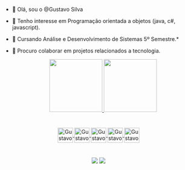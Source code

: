 - 👋 Olá, sou o @Gustavo Silva
- 👀 Tenho interesse em Programação orientada a objetos (java, c#, javascript).
- 👾 Cursando Análise e Desenvolvimento de Sistemas 5º Semestre.*
- 💞️ Procuro colaborar em projetos relacionados a tecnologia.

  <div align="center">
  <a href="https://github.com/AnonyGust">
  <img height="140em" src="https://github-readme-stats.vercel.app/api?username=AnonyGust&show_icons=true&theme=cobalt&include_all_commits=true&count_private=true"/>
  <img height="140em" src="https://github-readme-stats.vercel.app/api/top-langs/?username=AnonyGust&layout=compact&langs_count=7&theme=cobalt"/>
  </div>
   
#
 
<div align="center">
  <img align="center" alt="Gustavo" height="center" width="40" src="https://cdn.jsdelivr.net/gh/devicons/devicon/icons/c/c-original.svg" />
  <img align="center" alt="Gustavo" height="center" width="40"<img src="https://cdn.jsdelivr.net/gh/devicons/devicon/icons/java/java-original.svg" />
  <img align="center" alt="Gustavo" height="center" width="40"<img src="https://cdn.jsdelivr.net/gh/devicons/devicon/icons/javascript/javascript-original.svg" />
  <img align="center" alt="Gustavo" height="center" width="40"<img src="https://cdn.jsdelivr.net/gh/devicons/devicon/icons/cplusplus/cplusplus-original.svg" />
  <img align="center" alt="Gustavo" height="center" width="40"<img src="https://cdn.jsdelivr.net/gh/devicons/devicon/icons/csharp/csharp-original.svg" />
</div>
 
#

<div align="center">
  <a href="https://instagram.com/gusta.lmz" target="_blank"><img src="https://img.shields.io/badge/-Instagram-%23E4405F?style=for-the-badge&logo=instagram&logoColor=white" target="_blank"></a> 
  <a href = "gustavo.lima1307@gmail.com"><img src="https://img.shields.io/badge/-Gmail-%23333?style=for-the-badge&logo=gmail&logoColor=white" target="_blank"></a>
  
</div>

